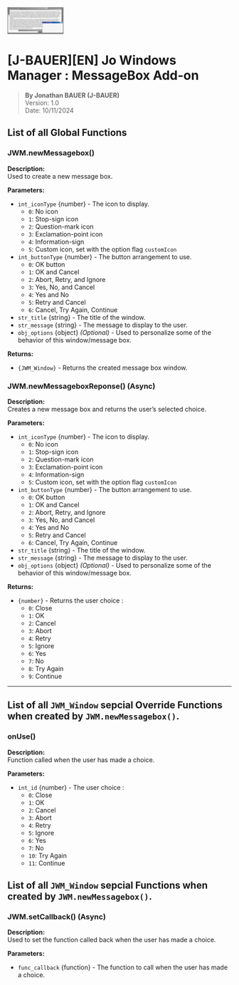 <img src="assets/logo_long.png" alt="Logo du script 'JWM-MB'" width="25%"/>

# [J-BAUER][EN] Jo Windows Manager : MessageBox Add-on

> **By Jonathan BAUER (J-BAUER)**</br>
> Version: 1.0</br>
> Date: 10/11/2024


## List of all Global Functions

### JWM.newMessagebox()

**Description:**  
Used to create a new message box.

**Parameters:**  
- `int_iconType` {number} - The icon to display.
  - `0`: No icon
  - `1`: Stop-sign icon
  - `2`: Question-mark icon
  - `3`: Exclamation-point icon
  - `4`: Information-sign
  - `5`: Custom icon, set with the option flag `customIcon`
- `int_buttonType` {number} - The button arrangement to use.
  - `0`: OK button
  - `1`: OK and Cancel
  - `2`: Abort, Retry, and Ignore
  - `3`: Yes, No, and Cancel
  - `4`: Yes and No
  - `5`: Retry and Cancel
  - `6`: Cancel, Try Again, Continue
- `str_title` {string} - The title of the window.
- `str_message` {string} - The message to display to the user.
- `obj_options` {object} _(Optional)_ - Used to personalize some of the behavior of this window/message box.

**Returns:**  
- `{JWM_Window}` - Returns the created message box window.


### JWM.newMessageboxReponse() (Async)

**Description:**  
Creates a new message box and returns the user’s selected choice.

**Parameters:**  
- `int_iconType` {number} - The icon to display.
  - `0`: No icon
  - `1`: Stop-sign icon
  - `2`: Question-mark icon
  - `3`: Exclamation-point icon
  - `4`: Information-sign
  - `5`: Custom icon, set with the option flag `customIcon`
- `int_buttonType` {number} - The button arrangement to use.
  - `0`: OK button
  - `1`: OK and Cancel
  - `2`: Abort, Retry, and Ignore
  - `3`: Yes, No, and Cancel
  - `4`: Yes and No
  - `5`: Retry and Cancel
  - `6`: Cancel, Try Again, Continue
- `str_title` {string} - The title of the window.
- `str_message` {string} - The message to display to the user.
- `obj_options` {object} _(Optional)_ - Used to personalize some of the behavior of this window/message box.

**Returns:**  
- `{number}` - Returns the user choice :
  - `0`: Close
  - `1`: OK
  - `2`: Cancel
  - `3`: Abort
  - `4`: Retry
  - `5`: Ignore
  - `6`: Yes
  - `7`: No
  - `8`: Try Again
  - `9`: Continue

---


## List of all `JWM_Window` sepcial Override Functions when created by `JWM.newMessagebox()`.

### onUse()

**Description:**  
Function called when the user has made a choice.

**Parameters:**  
- `int_id` {number} - The user choice :
  - `0`: Close
  - `1`: OK
  - `2`: Cancel
  - `3`: Abort
  - `4`: Retry
  - `5`: Ignore
  - `6`: Yes
  - `7`: No
  - `10`: Try Again
  - `11`: Continue

## List of all `JWM_Window` sepcial Functions when created by `JWM.newMessagebox()`.


### JWM.setCallback() (Async)

**Description:**  
Used to set the function called back when the user has made a choice.

**Parameters:**  
- `func_callback` {function} - The function to call when the user has made a choice.